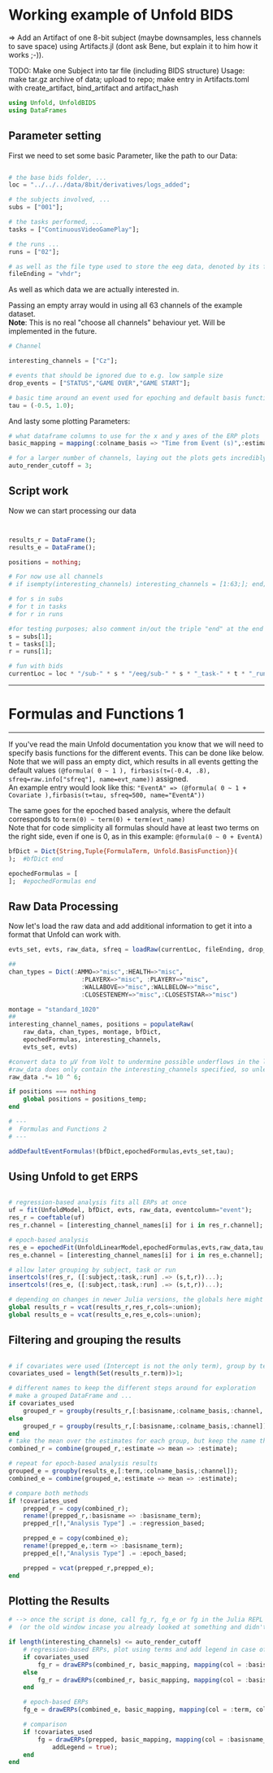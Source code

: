 # Working example of Unfold BIDS
=> Add an Artifact of one 8-bit subject (maybe downsamples, less channels to save space) using Artifacts.jl (dont ask Bene, but explain it to him how it works ;-)).

TODO: Make one Subject into tar file (including BIDS structure)
    Usage: make tar.gz archive of data; upload to repo; make entry in Artifacts.toml with create_artifact, bind_artifact and artifact_hash

```julia
using Unfold, UnfoldBIDS
using DataFrames
```

## Parameter setting
First we need to set some basic Parameter, like the path to our Data:
```julia

# the base bids folder, ...
loc = "../../../data/8bit/derivatives/logs_added";

# the subjects involved, ...
subs = ["001"];

# the tasks performed, ...
tasks = ["ContinuousVideoGamePlay"];

# the runs ...
runs = ["02"];

# as well as the file type used to store the eeg data, denoted by its file ending (without the dot)
fileEnding = "vhdr";
```


As well as which data we are actually interested in. 

Passing an empty array would in using all 63 channels of the example dataset.\
**Note**: This is no real "choose all channels" behaviour yet. Will be implemented in the future.



```julia
# Channel

interesting_channels = ["Cz"];

# events that should be ignored due to e.g. low sample size
drop_events = ["STATUS","GAME OVER","GAME START"];

# basic time around an event used for epoching and default basis functions (in seconds)
tau = (-0.5, 1.0);
```

And lasty some plotting Parameters:
```julia
# what dataframe columns to use for the x and y axes of the ERP plots
basic_mapping = mapping(:colname_basis => "Time from Event (s)",:estimate => "Estimate (μV)");

# for a larger number of channels, laying out the plots gets incredibly slow, so only execute manually what you need
auto_render_cutoff = 3;
```
## Script work
Now we can start processing our data
```julia


results_r = DataFrame();
results_e = DataFrame();

positions = nothing;

# For now use all channels
# if isempty(interesting_channels) interesting_channels = [1:63;]; end;

# for s in subs
# for t in tasks
# for r in runs

#for testing purposes; also comment in/out the triple "end" at the end of the Using Unfold part
s = subs[1];
t = tasks[1];
r = runs[1];

# fun with bids
currentLoc = loc * "/sub-" * s * "/eeg/sub-" * s * "_task-" * t * "_run-" * r;
```
---
#  Formulas and Functions 1
---
If you've read the main Unfold documentation you know that we will need to specify basis functions for the different events. This can be done like below.\
Note that we will pass an empty dict, which results in all events getting the default values `(@formula( 0 ~ 1 ), firbasis(τ=(-0.4, .8), sfreq=raw.info["sfreq"], name=evt_name))` assigned.\
An example entry would look like this: `"EventA" => (@formula( 0 ~ 1 + Covariate ),firbasis(τ=tau, sfreq=500, name="EventA"))`


The same goes for the epoched based analysis, where the default corresponds to `term(0) ~ term(0) + term(evt_name)`\
Note that for code simplicity all formulas should have at least two terms on the right side, even if one is 0, as in this example: `@formula(0 ~ 0 + EventA)`
```julia
bfDict = Dict{String,Tuple{FormulaTerm, Unfold.BasisFunction}}(
);  #bfDict end

epochedFormulas = [
];  #epochedFormulas end
```

##  Raw Data Processing
Now let's load the raw data and add additional information to get it into a format that Unfold can work with.

```julia
evts_set, evts, raw_data, sfreq = loadRaw(currentLoc, fileEnding, drop_events);

##
chan_types = Dict(:AMMO=>"misc",:HEALTH=>"misc",
                    :PLAYERX=>"misc", :PLAYERY=>"misc",
                    :WALLABOVE=>"misc",:WALLBELOW=>"misc",
                    :CLOSESTENEMY=>"misc",:CLOSESTSTAR=>"misc")

montage = "standard_1020"
##
interesting_channel_names, positions = populateRaw(
    raw_data, chan_types, montage, bfDict, 
    epochedFormulas, interesting_channels, 
    evts_set, evts)

#convert data to μV from Volt to undermine possible underflows in the later calculation
#raw_data does only contain the interesting_channels specified, so unless one specified a stim channel, this simple line is enough
raw_data .*= 10 ^ 6;

if positions === nothing
    global positions = positions_temp;
end

# ---
#  Formulas and Functions 2
# ---

addDefaultEventFormulas!(bfDict,epochedFormulas,evts_set,tau); 

```

## Using Unfold to get ERPS
```julia

# regression-based analysis fits all ERPs at once
uf = fit(UnfoldModel, bfDict, evts, raw_data, eventcolumn="event");
res_r = coeftable(uf)
res_r.channel = [interesting_channel_names[i] for i in res_r.channel];

# epoch-based analysis
res_e = epochedFit(UnfoldLinearModel,epochedFormulas,evts,raw_data,tau,sfreq);
res_e.channel = [interesting_channel_names[i] for i in res_e.channel];

# allow later grouping by subject, task or run
insertcols!(res_r, ([:subject,:task,:run] .=> (s,t,r))...);
insertcols!(res_e, ([:subject,:task,:run] .=> (s,t,r))...);

# depending on changes in newer Julia versions, the globals here might no longer be necessary
global results_r = vcat(results_r,res_r,cols=:union);
global results_e = vcat(results_e,res_e,cols=:union);


```

##  Filtering and grouping the results
```julia

# if covariates were used (Intercept is not the only term), group by term as well, don't compare with epoched results etc.
covariates_used = length(Set(results_r.term))>1;

# different names to keep the different steps around for exploration
# make a grouped DataFrame and ...
if covariates_used
    grouped_r = groupby(results_r,[:basisname,:colname_basis,:channel,:term]);
else
    grouped_r = groupby(results_r,[:basisname,:colname_basis,:channel]);
end
# take the mean over the estimates for each group, but keep the name the same instead of appending _mean to it
combined_r = combine(grouped_r,:estimate => mean => :estimate);

# repeat for epoch-based analysis results
grouped_e = groupby(results_e,[:term,:colname_basis,:channel]);
combined_e = combine(grouped_e,:estimate => mean => :estimate);

# compare both methods
if !covariates_used
    prepped_r = copy(combined_r);
    rename!(prepped_r,:basisname => :basisname_term);
    prepped_r[!,"Analysis Type"] .= :regression_based;

    prepped_e = copy(combined_e);
    rename!(prepped_e,:term => :basisname_term);
    prepped_e[!,"Analysis Type"] .= :epoch_based;

    prepped = vcat(prepped_r,prepped_e);
end
```

## Plotting the Results

```julia
# --> once the script is done, call fg_r, fg_e or fg in the Julia REPL to look at your results in a new window
#  (or the old window incase you already looked at something and didn't close it!)

if length(interesting_channels) <= auto_render_cutoff
    # regression-based ERPs, plot using terms and add legend in case of covariates
    if covariates_used
        fg_r = drawERPs(combined_r, basic_mapping, mapping(col = :basisname, color = :term, row=:channel), addLegend = true);
    else
        fg_r = drawERPs(combined_r, basic_mapping, mapping(col = :basisname, color = :basisname, row=:channel));
    end

    # epoch-based ERPs
    fg_e = drawERPs(combined_e, basic_mapping, mapping(col = :term, color = :term, row = :channel));

    # comparison
    if !covariates_used
        fg = drawERPs(prepped, basic_mapping, mapping(col = :basisname_term, color = Symbol("Analysis Type"), row = :channel),
            addLegend = true);
    end
end

```